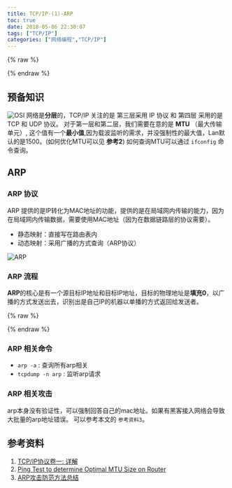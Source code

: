 ```yaml
---
title: TCP/IP-(1)-ARP
toc: true
date: 2018-05-06 22:30:07
tags: ["TCP/IP"]
categories: ["网络编程","TCP/IP"]
---
```


{% raw %}

<script src="https://lib.baomitu.com/webfont/1.6.28/webfontloader.js"></script>
<script src="https://lib.baomitu.com/snap.svg/0.5.1/snap.svg-min.js"></script>
<script src="https://lib.baomitu.com/underscore.js/1.9.0/underscore-min.js"></script>
<script src="https://lib.baomitu.com/raphael/2.2.7/raphael.min.js"></script>
<script src="https://lib.baomitu.com/js-sequence-diagrams/1.0.6/sequence-diagram-min.js"></script>

{% endraw %}

## 预备知识
![OSI](http://electricala2z.com/wp-content/uploads/2017/10/osi-model.gif)
网络是**分层**的，TCP/IP 关注的是 第三层采用 IP 协议 和 第四层 采用的是 TCP 和 UDP 协议。
对于第一层和第二层，我们需要在意的是 **MTU** （最大传输单元）,
这个值有一个**最小值**,因为载波监听的需求，并没强制性的最大值，Lan默认的是1500。(如何优化MTU可以见 **参考2**) 如何查询MTU可以通过 `ifconfig` 命令查询。


<!-- more -->

## ARP
### ARP 协议
ARP 提供的是IP转化为MAC地址的功能，提供的是在局域网内传输的能力，因为在局域网内传输数据，需要使用MAC地址（因为在数据链路层的协议需要）。

- 静态映射：直接写在路由表内
- 动态映射：采用广播的方式查询（ARP协议）

![ARP](https://networkingfolks.files.wordpress.com/2012/03/arp13.jpg)

### ARP 流程
**ARP**的核心是有一个源目标IP地址和目标IP地址，目标的物理地址是**填充0**，以广播的方式发送出去，识别出是自己IP的机器以单播的方式返回给发送者。

{% raw %}

<div id="diagram"></div>
<script>
	var data =
	['Title: ARP流程',
	 'Sender->Receiver: 1.准备广播报文',
	 'Note right of Sender: 目标地址IP，目标MAC地址置为0',
	 'Receiver->Sender: 2.单播响应',
	 'Note left of Receiver: 采用ARP报文将自己的MAC响应'].join('\n');
  	var diagram = Diagram.parse(data);
  	diagram.drawSVG("diagram", {theme: 'simple'});
</script>

{% endraw %}

### ARP 相关命令
- `arp -a` : 查询所有arp相关
- `tcpdump -n arp` : 监听arp请求

### ARP 相关攻击
arp本身没有验证性，可以强制回答自己的mac地址。如果有黑客接入网络会导致大批量的arp地址错误。
可以参考本文的 `参考资料3`。

## 参考资料
1. [TCP/IP协议卷一: 详解](https://book.douban.com/subject/1088054/)
2. [Ping Test to determine Optimal MTU Size on Router](https://kb.netgear.com/19863/Ping-Test-to-determine-Optimal-MTU-Size-on-Router)
3. [ARP攻击防范方法总结](http://www.freebuf.com/articles/system/10517.html)
